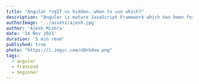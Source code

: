 ```yaml
---
title: "Angular *ngIf vs hidden, when to use which?"
description: "Angular is mature JavaScript Framework which has been for a long time, so naturally it prvides a lot of features and often many ways to achive a perticular effect. Let's see what Angular does differently when we use *ngIf versus hidden directive"
authorImage: '../assets/ajesh.jpg'
author: 'Ajesh Mishra'
date: '14 Nov 2021'
duration: '5 min read'
published: true
photo: "https://i.imgur.com/oDnSdew.png"
tags:
  - angular
  - frontend
  - beginner
---
```


<div id="article-header"></div>

<div id="article-footer"></div>
